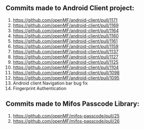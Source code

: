 ## Commits made to Android Client project: 

1. https://github.com/openMF/android-client/pull/1171
2. https://github.com/openMF/android-client/pull/1169
3. https://github.com/openMF/android-client/pull/1164
4. https://github.com/openMF/android-client/pull/1160
5. https://github.com/openMF/android-client/pull/1161
6. https://github.com/openMF/android-client/pull/1159
7. https://github.com/openMF/android-client/pull/1137
8. https://github.com/openMF/android-client/pull/1127
9. https://github.com/openMF/android-client/pull/1125
10. https://github.com/openMF/android-client/pull/1104
11. https://github.com/openMF/android-client/pull/1098
12. https://github.com/openMF/android-client/pull/1095
13. Android client Navigation bar bug fix
14. Fingerprint Authentication


## Commits made to Mifos Passcode Library: 
1. https://github.com/openMF/mifos-passcode/pull/25
2. https://github.com/openMF/mifos-passcode/pull/26

